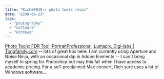 ```yaml
---
title: "Rich&#039;s photo tools recos"
date: "2008-06-23"
tags: 
  - "photography"
  - "software"
  - "windows"
---
```


[Photo Tools: FDR Tool, PortraitProfessional, Lumapix, Digi-labs | Tongfamily.com](http://www.tongfamily.com/2008/06/photo-tools-fdr-tool-portraitprofessional-lumapix-digi-labs/) -- lots of great tips here. I am currently using Aperture and Noise Ninja, with an occasional dip in Adobe Elements -- I can't bring myself to spring for Photoshop but may this fall when I have access to academic pricing. For a self-proclaimed Mac convert, Rich sure uses a lot of Windows software...
